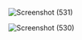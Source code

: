 
![Screenshot (531)](https://github.com/faizal-ibrahim/Basis-Data.md/assets/160212743/b6f07000-6aef-4ec7-aa8f-29e3c0a0ec88)



![Screenshot (530)](https://github.com/faizal-ibrahim/Basis-Data.md/assets/160212743/a0e03935-1146-41a2-a8ce-a272df5527aa)

